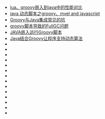 
- [lua、groovy嵌入到java中的性能对比](http://yiihsia.iteye.com/blog/1973548)
- [java 动态脚本之groovy、mvel and javascript](http://www.blogways.net/blog/2014/09/15/groovy-mvel-javascript.html)
- [Groovy与Java集成常见的坑](https://yq.aliyun.com/articles/2357)
- [groovy脚本导致的FullGC问题](http://www.bubuko.com/infodetail-670047.html?spm=5176.100239.blogcont2357.10.JDLb3G)
- [JAVA嵌入运行Groovy脚本](http://blog.csdn.net/wzygis/article/details/46558123)
- [Java结合Groovy让程序支持动态算法](http://www.poorren.com/java-groovy-dynamic-algorithm/)
- []()
- []()
- []()
- []()
- []()
- []()
- []()
- []()
- []()
- []()
- []()
- []()
- []()
- []()
